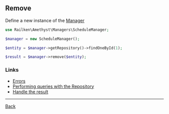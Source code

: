 ## Remove 

Define a new instance of the [Manager](manager.md)

```php
use Railken\Amethyst\Managers\ScheduleManager;

$manager = new ScheduleManager();
```

```php
$entity = $manager->getRepository()->findOneById(1);

$result = $manager->remove($entity);
```

### Links
* [Errors](errors.md)
* [Performing queries with the Repository](repository.md)
* [Handle the result](result.md)

---
[Back](index.md)